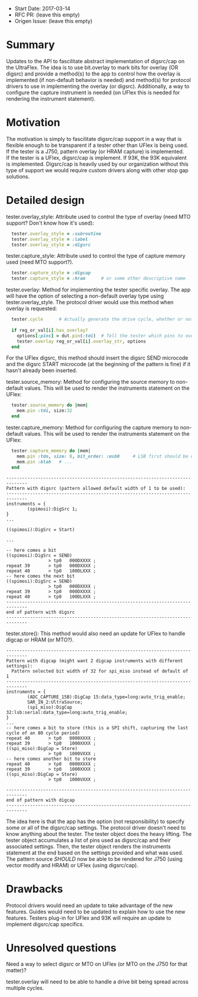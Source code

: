 - Start Date: 2017-03-14
- RFC PR: (leave this empty)
- Origen Issue: (leave this empty)

# Summary

Updates to the API to fascilitate abstract implementation of digsrc/cap
on the UltraFlex.  The idea is to use bit.overlay to mark bits for overlay 
(OR digsrc) and provide a method(s) to the app to control how the overlay 
is implemented (if non-default behavior is needed) and method(s) for
protocol drivers to use in implementing the overlay (or digsrc).  Additionally,
a way to configure the capture instrument is needed (on UFlex this is needed for 
rendering the instrument statement).

# Motivation

The motivation is simply to fascilitate digsrc/cap support in a way that is
flexible enough to be transparent if a tester other than UFlex is being
used. If the tester is a J750, pattern overlay (or HRAM capture) is implemented.  
If the tester is a UFlex, digsrc/cap is implement.  If 93K, the 93K equivalent is
implemented.  Digsrc/cap is heavily used by our organization without this type
of support we would require custom drivers along with other stop gap solutions.

# Detailed design

tester.overlay_style:
Attribute used to control the type of overlay (need MTO support?  Don't know how it's used):
~~~ruby
  tester.overlay_style = :subroutine
  tester.overlay_style = :label
  tester.overlay_style = :digsrc
~~~


tester.capture_style:
Attribute used to control the type of capture memory used (need MTO support?).
~~~ruby
  tester.capture_style = :digcap
  tester.capture_style = :hram		# or some other descriptive name
~~~

tester.overlay:
Method for implementing the tester specific overlay.  The app will have the option
of selecting a non-default overlay type using tester.overlay_style.  The protocol
driver would use this method when overlay is requested:
~~~ruby
  tester.cycle		# Actually generate the drive cycle, whether or not we are going to overlay
  
  if reg_or_val[i].has_overlay?
    options[:pins] = dut.pin(:tdi)	# Tell the tester which pins to overlay
	tester.overlay reg_or_val[i].overlay_str, options
  end
~~~
For the UFlex digsrc, this method should insert the digsrc SEND microcode and the
digsrc START microcode (at the beginning of the pattern is fine) if it hasn't already
been inserted.


tester.source_memory:
Method for configuring the source memory to non-default values.  This will be used
to render the instruments statement on the UFlex:
~~~ruby
  tester.source_memory do |mem|
    mem.pin :tdi, size:32
  end
~~~


tester.capture_memory:
Method for configuring the capture memory to non-default values.  This will be used
to render the instruments statement on the UFlex:
~~~ruby
  tester.capture_memory do |mem|
    mem.pin :tdo, size: 8, bit_order: :msb0		# LSB first should be default to align with register default
	mem.pin :blah	# ...
  end
~~~


~~~
------------------------------------------------------------------------------
Pattern with digsrc (pattern allowed default width of 1 to be used):
------------------------------------------------------------------------------
instruments = {
        (spimosi):DigSrc 1;
}
...

((spimosi):DigSrc = Start)                                                                      

...

-- here comes a bit
((spimosi):DigSrc = SEND)                                                                       
                > tp0   000DXXXX ;
repeat 39       > tp0   000DXXXX ;
repeat 40       > tp0   100DLXXX ;
-- here comes the next bit
((spimosi):DigSrc = SEND)                                                                       
                > tp0   000DXXXX ;
repeat 39       > tp0   000DXXXX ;
repeat 40       > tp0   100DLXXX ;
------------------------------------------------------------------------------
end of pattern with digsrc
------------------------------------------------------------------------------
~~~


																 

tester.store():
This method would also need an update for UFlex to handle digcap or HRAM (or MTO?).

~~~
------------------------------------------------------------------------------
Pattern with digcap (might want 2 digcap instruments with different settings):
  Pattern selected bit width of 32 for spi_miso instead of default of 1
------------------------------------------------------------------------------
instruments = {
        (ADC_CAPTURE_15B):DigCap 15:data_type=long:auto_trig_enable;
        SAR_IN_2:UltraSource;
        (spi_miso):DigCap 32:lsb:serial:data_type=long:auto_trig_enable;
}
...
-- here comes a bit to store (this is a SPI shift, capturing the last cycle of an 80 cycle period)
repeat 40       > tp0   0000XXXX ;
repeat 39       > tp0   1000XXXX ;
((spi_miso):DigCap = Store)                                                                     
                > tp0   1000VXXX ;
-- here comes another bit to store
repeat 40       > tp0   0000XXXX ;
repeat 39       > tp0   1000XXXX ;
((spi_miso):DigCap = Store)                                                                     
                > tp0   1000VXXX ;

------------------------------------------------------------------------------
end of pattern with digcap
------------------------------------------------------------------------------
~~~



The idea here is that the app has the option (not responsibility) to specify some or all of the 
digsrc/cap settings.  The protocol driver doesn't need to know anything about the tester.  The 
tester object does the heavy lifting.  The tester object accumulates a list of pins used as digsrc/cap
and their associated settings.  Then, the tester object renders the instruments statement at the end 
based on the settings provided and what was used.  The pattern source *SHOULD* now be able to be 
rendered for J750 (using vector modify and HRAM) or UFlex (using digsrc/cap).


# Drawbacks

Protocol drivers would need an update to take advantage of the new features.
Guides would need to be updated to explain how to use the new features.
Testers plug-in for UFlex and 93K will require an update to implement digsrc/cap specifics.


# Unresolved questions

Need a way to select digsrc or MTO on UFlex (or MTO on the J750 for that matter)?

tester.overlay will need to be able to handle a drive bit being spread across multiple cycles.
